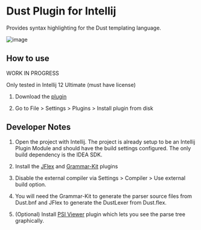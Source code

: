 # Dust Plugin for Intellij

Provides syntax highlighting for the Dust templating language.

![image](http://yifanz.github.com/Intellij-Dust/images/dust_screenshot_15FEB2013.png)

## How to use

WORK IN PROGRESS

Only tested in Intellij 12 Ultimate (must have license)

1. Download the [plugin](http://yifanz.github.com/Intellij-Dust/downloads/dust_syntax_ecbf1f19db9.jar)

2. Go to File > Settings > Plugins > Install plugin from disk

## Developer Notes

1. Open the project with Intellij. The project is already setup to be an Intellij Plugin Module and should have the build settings configured. The only build dependency is the IDEA SDK.

2. Install the [JFlex](http://plugins.jetbrains.com/plugin/?id=263) and [Grammar-Kit](http://plugins.jetbrains.com/plugin/?id=6606) plugins

3. Disable the external compiler via Settings > Compiler > Use external build option.

3. You will need the Grammar-Kit to generate the parser source files from Dust.bnf and JFlex to generate the DustLexer from Dust.flex.

4. (Optional) Install [PSI Viewer](http://plugins.jetbrains.com/plugin/?id=227) plugin which lets you see the parse tree graphically.
